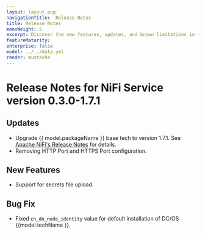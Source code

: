 ```yaml
---
layout: layout.pug
navigationTitle:  Release Notes
title: Release Notes
menuWeight: 5
excerpt: Discover the new features, updates, and known limitations in this release of the NiFi Service
featureMaturity:
enterprise: false
model: ../../data.yml
render: mustache
---
```


# Release Notes for NiFi Service version 0.3.0-1.7.1

## Updates 
- Upgrade {{ model.packageName }} base tech to version 1.7.1. See [Apache NiFi's Release Notes](https://cwiki.apache.org/confluence/display/NIFI/Release+Notes#ReleaseNotes-Version1.7.1) for details.
- Removing HTTP Port and HTTPS Port configuration.

## New Features
- Support for secrets file upload.

## Bug Fix
- Fixed `cn_dn_node_identity` value for default installation of DC/OS {{model.techName }}.

<!-- 
## Version 0.2.0-1.5.0

### New Features
- Support for Kerberos and SSL authorization and authentication.
- Support for DC/OS {{model.techName }} CLI.
- Support for DC/OS {{model.techName }} Metrics using DCOS Metrics API

### Updates
- Removing configurable settings for DC/OS {{model.techName }} like container path and some default configurations.


## Version 0.1.0-1.5.0

This is the first release of DC/OS {{model.techName }} to Universe. Based on the latest stable release version of DC/OS {{model.techName }}, version 1.5.0, this installation would be supported on DCOS cluster 1.9 and above. This has been built using current stable version of SDK (Version 0.40.2).

### Breaking Changes

This is a first release and you must perform a fresh install.

### Improvements

Based on the latest stable release of the dcos-commons SDK (Version 0.40.2), this installation provides numerous benefits:

    - Integration with DC/OS features such as virtual networking and integration with DC/OS access controls.
    - Orchestrated software and configuration update, ability to add new nodes, increase memory and CPU. Installation on DCOS Cluster provides the ability to restart and replace nodes.
    - Placement constraints for pods.
    - Uniform user experience across all DC/OS {{model.techName }} Cluster nodes.
    - Graceful shutdown for nodes
    - Foldered Installation

### Bug Fixes

This is the first release to Universe. Reported bugs will be fixed in subsequent releases.
 -->